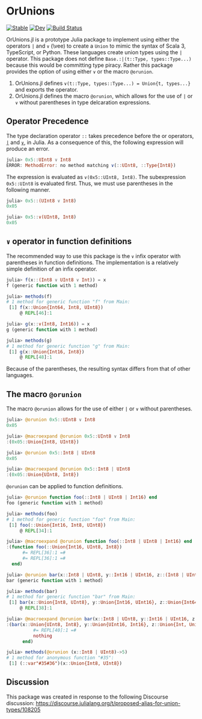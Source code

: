 # OrUnions

[![Stable](https://img.shields.io/badge/docs-stable-blue.svg)](https://mkitti.github.io/OrUnions.jl/stable/)
[![Dev](https://img.shields.io/badge/docs-dev-blue.svg)](https://mkitti.github.io/OrUnions.jl/dev/)
[![Build Status](https://github.com/mkitti/OrUnions.jl/actions/workflows/CI.yml/badge.svg?branch=main)](https://github.com/mkitti/OrUnions.jl/actions/workflows/CI.yml?query=branch%3Amain)

OrUnions.jl is a prototype Julia package to implement using either the operators `|` and `∨` (\vee) to create a `Union` to mimic the syntax of Scala 3, TypeScript, or Python. These languages create union types using the `|` operator. This package does not define `Base.:|(t::Type, types::Type...)` because this would be committing type piracy. Rather this package provides the option of using either `∨` or the macro `@orunion`.

1. OrUnions.jl defines `∨(t::Type, types::Type...) = Union{t, types...}` and exports the operator.
2. OrUnions.jl defines the macro `@orunion`, which allows for the use of `|` or `∨` without parentheses in type delcaration expressions.

## Operator Precedence

The type declaration operator `::` takes precedence before the or operators, [`|`](https://github.com/JuliaLang/JuliaSyntax.jl/blob/a6f2d1580f7bbad11822033e8c83e607aa31f100/src/kinds.jl#L632) and [`∨`](https://github.com/JuliaLang/JuliaSyntax.jl/blob/a6f2d1580f7bbad11822033e8c83e607aa31f100/src/kinds.jl#L634), in Julia. As a consequence of this, the following expression will produce an error.

```julia
julia> 0x5::UInt8 ∨ Int8
ERROR: MethodError: no method matching ∨(::UInt8, ::Type{Int8})
```

The expression is evaluated as `∨(0x5::UInt8, Int8)`. The subexpression `0x5::UInt8` is evaluated first. Thus, we must use parentheses in the following manner.

```julia
julia> 0x5::(UInt8 ∨ Int8)
0x05

julia> 0x5::∨(UInt8, Int8)
0x05
```

## `∨` operator in function definitions

The recommended way to use this package is the `∨` infix operator with parentheses in function definitions. The implementation is a relatively simple definition of an infix operator.

```julia
julia> f(x::(Int8 ∨ UInt8 ∨ Int)) = x
f (generic function with 1 method)

julia> methods(f)
# 1 method for generic function "f" from Main:
 [1] f(x::Union{Int64, Int8, UInt8})
     @ REPL[46]:1

julia> g(x::∨(Int8, Int16)) = x
g (generic function with 1 method)

julia> methods(g)
# 1 method for generic function "g" from Main:
 [1] g(x::Union{Int16, Int8})
     @ REPL[48]:1
```

Because of the parentheses, the resulting syntax differs from that of other languages.

## The macro `@orunion`

The macro `@orunion` allows for the use of either `|` or `∨` without parentheses.

```julia
julia> @orunion 0x5::UInt8 ∨ Int8
0x05

julia> @macroexpand @orunion 0x5::UInt8 ∨ Int8
:(0x05::Union{Int8, UInt8})

julia> @orunion 0x5::Int8 | UInt8
0x05

julia> @macroexpand @orunion 0x5::Int8 | UInt8
:(0x05::Union{UInt8, Int8})
```

`@orunion` can be applied to function definitions.

```julia
julia> @orunion function foo(::Int8 | UInt8 | Int16) end
foo (generic function with 1 method)

julia> methods(foo)
# 1 method for generic function "foo" from Main:
 [1] foo(::Union{Int16, Int8, UInt8})
     @ REPL[34]:1

julia> @macroexpand @orunion function foo(::Int8 | UInt8 | Int16) end
:(function foo(::Union{Int16, UInt8, Int8})
      #= REPL[36]:1 =#
      #= REPL[36]:1 =#
  end)

julia> @orunion bar(x::Int8 | UInt8, y::Int16 | UInt16, z::(Int8 | UInt8) | Int) = nothing
bar (generic function with 1 method)

julia> methods(bar)
# 1 method for generic function "bar" from Main:
 [1] bar(x::Union{Int8, UInt8}, y::Union{Int16, UInt16}, z::Union{Int64, Int8, UInt8})
     @ REPL[38]:1

julia> @macroexpand @orunion bar(x::Int8 | UInt8, y::Int16 | UInt16, z::(Int8 | UInt8) | Int) = nothing
:(bar(x::Union{UInt8, Int8}, y::Union{UInt16, Int16}, z::Union{Int, Union{UInt8, Int8}}) = begin
          #= REPL[40]:1 =#
          nothing
      end)

julia> methods(@orunion (x::Int8 | UInt8)->5)
# 1 method for anonymous function "#35":
 [1] (::var"#35#36")(x::Union{Int8, UInt8})
```

## Discussion

This package was created in response to the following Discourse discussion:
https://discourse.julialang.org/t/proposed-alias-for-union-types/108205
